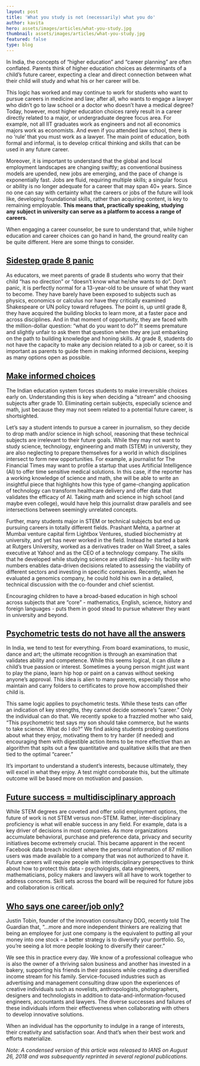 ```yaml
---
layout: post
title: 'What you study is not (necessarily) what you do'
author: kavita
hero: assets/images/articles/what-you-study.jpg
thumbnail: assets/images/articles/what-you-study.jpg
featured: false
type: blog
---
```


In India, the concepts of “higher education” and “career planning” are often conflated. Parents think of higher education choices as determinants of a child’s future career, expecting a clear and direct connection between what their child will study and what his or her career will be.

This logic has worked and may continue to work for students who want to pursue careers in medicine and law; after all, who wants to engage a lawyer who didn’t go to law school or a doctor who doesn’t have a medical degree? Today, however, most higher education choices rarely result in a career directly related to a major, or undergraduate degree focus area. For example, not all IIT graduates work as engineers and not all economics majors work as economists. And even if you attended law school, there is no ‘rule’ that you must work as a lawyer. The main point of education, both formal and informal, is to develop critical thinking and skills that can be used in any future career.

Moreover, it is important to understand that the global and local employment landscapes are changing swiftly; as conventional business models are upended, new jobs are emerging, and the pace of change is exponentially fast. Jobs are fluid, requiring multiple skills; a singular focus or ability is no longer adequate for a career that may span 40+ years. Since no one can say with certainty what the careers or jobs of the future will look like, developing foundational skills, rather than acquiring content, is key to remaining employable. <b>This means that, practically speaking, studying any subject in university can serve as a platform to access a range of careers.</b>

When engaging a career counselor, be sure to understand that, while higher education and career choices can go hand in hand, the ground reality can be quite different. Here are some things to consider.

## <u>Sidestep grade 8 panic</u>

As educators, we meet parents of grade 8 students who worry that their child “has no direction” or “doesn’t know what he/she wants to do”. Don’t panic, it is perfectly normal for a 13-year-old to be unsure of what they want to become. They have barely have been exposed to subjects such as physics, economics or calculus nor have they critically examined Shakespeare or UN policy toward refugees. The point is, up until grade 8, they have acquired the building blocks to learn more, at a faster pace and across disciplines. And in that moment of opportunity, they are faced with the million-dollar question: “what do you want to do?” It seems premature and slightly unfair to ask them that question when they are just embarking on the path to building knowledge and honing skills. At grade 8, students do not have the capacity to make any decision related to a job or career, so it is important as parents to guide them in making informed decisions, keeping as many options open as possible.

## <u>Make informed choices</u>

The Indian education system forces students to make irreversible choices early on. Understanding this is key when deciding a “stream” and choosing subjects after grade 10. Eliminating certain subjects, especially science and math, just because they may not seem related to a potential future career, is shortsighted.

Let’s say a student intends to pursue a career in journalism, so they decide to drop math and/or science in high school, reasoning that these technical subjects are irrelevant to their future goals. While they may not want to study science, technology, engineering and math (STEM) in university, they are also neglecting to prepare themselves for a world in which disciplines intersect to form new opportunities. For example, a journalist for The Financial Times may want to profile a startup that uses Artificial Intelligence (AI) to offer time sensitive medical solutions. In this case, if the reporter has a working knowledge of science and math, she will be able to write an insightful piece that highlights how this type of game-changing application of technology can transform healthcare delivery and offer data that validates the efficacy of AI. Taking math and science in high school (and maybe even college), would have help this journalist draw parallels and see intersections between seemingly unrelated concepts.

Further, many students major in STEM or technical subjects but end up pursuing careers in totally different fields. Prashant Mehta, a partner at Mumbai venture capital firm Lightbox Ventures, studied biochemistry at university, and yet has never worked in the field. Instead he started a bank at Rutgers University, worked as a derivatives trader on Wall Street, a sales executive at Yahoo! and as the CEO of a technology company. The skills that he developed while studying science are utilized daily - his facility with numbers enables data-driven decisions related to assessing the viability of different sectors and investing in specific companies. Recently, when he evaluated a genomics company, he could hold his own in a detailed, technical discussion with the co-founder and chief scientist.

Encouraging children to have a broad-based education in high school across subjects that are “core” - mathematics, English, science, history and foreign languages - puts them in good stead to pursue whatever they want in university and beyond.

## <u> Psychometric tests do not have all the answers</u>

In India, we tend to test for everything. From board examinations, to music, dance and art; the ultimate recognition is through an examination that validates ability and competence. While this seems logical, it can dilute a child’s true passion or interest. Sometimes a young person might just want to play the piano, learn hip hop or paint on a canvas without seeking anyone’s approval. This idea is alien to many parents, especially those who maintain and carry folders to certificates to prove how accomplished their child is.

This same logic applies to psychometric tests. While these tests can offer an indication of key strengths, they cannot decide someone’s “career.” Only the individual can do that. We recently spoke to a frazzled mother who said, “This psychometric test says my son should take commerce, but he wants to take science. What do I do?” We find asking students probing questions about what they enjoy, motivating them to try harder (if needed) and encouraging them with digestible action items to be more effective than an algorithm that spits out a few quantitative and qualitative skills that are then tied to the optimal “career.”

It’s important to understand a student’s interests, because ultimately, they will excel in what they enjoy. A test might corroborate this, but the ultimate outcome will be based more on motivation and passion.

## <u>Future success = multidisciplinary approach</u>

While STEM degrees are coveted and offer solid employment options, the future of work is not STEM versus non-STEM. Rather, inter-disciplinary proficiency is what will enable success in any field. For example, data is a key driver of decisions in most companies. As more organizations accumulate behavioral, purchase and preference data, privacy and security initiatives become extremely crucial. This became apparent in the recent Facebook data breach incident where the personal information of 87 million users was made available to a company that was not authorized to have it. Future careers will require people with interdisciplinary perspectives to think about how to protect this data - psychologists, data engineers, mathematicians, policy makers and lawyers will all have to work together to address concerns. Skill sets across the board will be required for future jobs and collaboration is critical.

## <u>Who says one career/job only?</u>

Justin Tobin, founder of the innovation consultancy DDG, recently told The Guardian that, “…more and more independent thinkers are realizing that being an employee for just one company is the equivalent to putting all your money into one stock – a better strategy is to diversify your portfolio. So, you’re seeing a lot more people looking to diversify their career.”

We see this in practice every day. We know of a professional colleague who is also the owner of a thriving salon business and another has invested in a bakery, supporting his friends in their passions while creating a diversified income stream for his family. Service-focused industries such as advertising and management consulting draw upon the experiences of creative individuals such as novelists, anthropologists, photographers, designers and technologists in addition to data-and-information-focused engineers, accountants and lawyers. The diverse successes and failures of these individuals inform their effectiveness when collaborating with others to develop innovative solutions.

When an individual has the opportunity to indulge in a range of interests, their creativity and satisfaction soar. And that’s when their best work and efforts materialize.

<i>Note: A condensed version of this article was released to IANS on August 26, 2018 and was subsequently reprinted in several regional publications.</i>
